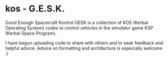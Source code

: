 # kos - G.E.S.K.
Good Enough Spacecraft Kontrol
GESK is a collection of KOS (Kerbal Operating System) codes to control vehicles in the simulator game KSP (Kerbal Space Program).

I have begun uploading code to share with others and to seek feedback and helpful advice.
Advice on formatting and architecture is especially welcome :)
